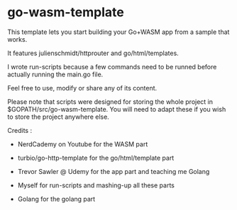 # go-wasm-template

This template lets you start building your Go+WASM app from a sample that works.

It features julienschmidt/httprouter and go/html/templates. 

I wrote run-scripts because a few commands need to be runned before actually running the main.go file.

Feel free to use, modify or share any of its content.

Please note that scripts were designed for storing the whole project in $GOPATH/src/go-wasm-template. You will need to adapt these if you wish to store the project anywhere else.

Credits :

- NerdCademy on Youtube for the WASM part

- turbio/go-http-template for the go/html/template part

- Trevor Sawler @ Udemy for the app part and teaching me Golang

- Myself for run-scripts and mashing-up all these parts

- Golang for the golang part
